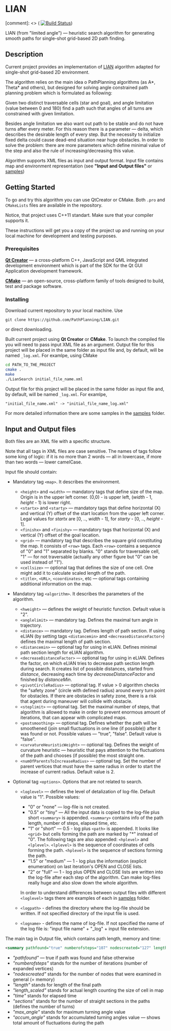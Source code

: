 # LIAN

[comment]: <> ( [![Build Status](https://travis-ci.org/PathPlanning/LIAN.svg?branch=master)](https://travis-ci.org/PathPlanning/LIAN))

LIAN (from "limited angle") &mdash; heuristic search algorithm for generating smooth paths for single-shot grid-based 2D path finding.

## Description
Current project provides an implementation of [LIAN](https://arxiv.org/pdf/1506.01864.pdf) algorithm adapted for single-shot grid-based 2D environment.

The algorithm relies on the main idea o PathPlanning algorithms (as A\*, Theta\* and others), but designed for solving angle constrained path planning problem which is formulated as following:

Given two distinct traversable cells (star and goal), and angle limitation (value between 0 and 180) find a path such that angles of all turns are constrained with given limitation.

Besides angle limitation we also want out path to be stable and do not have turns after every meter. For this reason there is a parameter &mdash; delta, which describes the desirable length of every step. But the necessity to initialize fixed delta could cause dead-end situation near huge obstacles. In order to solve the problem: there are more parameters which define minimal value of the step and also the rule of increasing/decreasing this value.


Algorithm supports XML files as input and output format. Input file contains map and environment representation (see __"Input and Output files"__ or [samples](https://github.com/PathPlanning/LIAN/tree/master/examples))

## Getting Started

To go and try this algorithm you can use QtCreator or CMake.
Both `.pro` and `CMakeLists` files are available in the repository.

Notice, that project uses C++11 standart. Make sure that your compiler supports it.

These instructions will get you a copy of the project up and running on your local machine for development and testing purposes.

### Prerequisites

**[Qt Creator](https://info.qt.io/download-qt-for-device-creation?hsCtaTracking=c80600ba-f2ea-45ed-97ef-6949c1c4c236%7C643bd8f4-2c59-4c4c-ba1a-4aaa05b51086)**  &mdash; a cross-platform C++, JavaScript and QML integrated development environment which is part of the SDK for the Qt GUI Application development framework.

**[CMake](https://cmake.org/)** &mdash; an open-source, cross-platform family of tools designed to build, test and package software.

### Installing

Download current repository to your local machine. Use
```
git clone https://github.com/PathPlanning/LIAN.git
```
or direct downloading.

Built current project using **Qt Creator** or **CMake**. To launch the compiled file you will need to pass input XML file as an argument. Output file for this project will be placed in the same folder as input file and, by default, will be named `_log.xml`. For examlpe, using CMake
```bash
cd PATH_TO_THE_PROJECT
cmake .
make
./LianSearch initial_file_name.xml
```
Output file for this project will be placed in the same folder as input file and, by default, will be named `_log.xml`. For examlpe,
```
"initial_file_name.xml" -> "initial_file_name_log.xml"
```
For more detailed information there are some samples in the [samples](https://github.com/PathPlanning/LIAN/tree/master/examples) folder.

## Input and Output files

Both files are an XML file with a specific structure.

Note that all tags in XML files are case sensitive. The names of tags follow some king of logic: if it is no more than 2 words &mdash; all in lowercase, if more than two words &mdash; lower camelCase.

Input file should contain:

* Mandatory tag `<map>`. It describes the environment.
    * `<height>` and `<width>` &mdash; mandatory tags that define size of the map. Origin is in the upper left corner. (0,0) - is upper left, (*width* - 1, *height* - 1) is lower right.
    * `<startx>` and `<starty>` &mdash; mandatory tags that define horizontal (X) and vertical (Y) offset of the start location from the upper left corner. Legal values for *startx* are [0, .., *width* - 1], for *starty* - [0, .., *height* - 1].
    * `<finishx>` and `<finishy>` &mdash; mandatory tags that horizontal (X) and vertical (Y) offset of the goal location.
    * `<grid>` &mdash; mandatory tag that describes the square grid constituting the map. It consists of `<row>` tags. Each `<row>` contains a sequence of "0" and "1" separated by blanks. "0" stands for traversable cell, "1" &mdash; for not traversable (actually any other figure but "0" can be used instead of "1").
    * `<cellsize>` &mdash; optional tag that defines the size of one cell. One might add it to calculate scaled length of the path.
    * `<title>`, `<URL>`, `<coordinates>`, etc &mdash; optional tags containing additional information on the map.

* Mandatory tag `<algorithm>`. It describes the parameters of the algorithm.

    * `<hweight>` &mdash; defines the weight of heuristic function. Default value is "2".
    * `<anglelimit>` &mdash; mandatory tag. Defines the maximal turn angle in trajectory.
    * `<distance>` &mdash; mandatory tag. Defines length of path section. If using eLIAN (by setting tags `<distancemin>` and `<decreaseDistanceFactor>`) defines the maximal length of path section.
    * `<distancemin>` &mdash; optional tag for using in eLIAN. Defines minimal path section length for eLIAN algorithm.
    * `<decreaseDistanceFactor>` &mdash; optional tag for using in eLIAN. Defines the factor, on which eLIAN tries to decrease path section length during search. It creates list of possible distances, started from *distance*, decreasing each time by *decreaseDistanceFactor* and finished by *distanceMin*.
    * `<pivotCircleRadius>` &mdash; optional tag. If value > 0 algorithm checks the "safety zone" (circle with defined radius) around every turn point for obstacles. If there are obstacles in safety zone, there is a risk that agent during maneuver will collide with obstacle.
    * `<steplimit>` &mdash; optional tag. Set the maximal number of steps, that algorithm is allowed to make in order to prevent enormous amount of iterations, that can appear with complicated maps.
    * `<postsmoothing>` &mdash; optional tag. Defines whether the path will be smoothened (join small fluctuations in one line (if possible)) after it was found or not. Possible values &mdash; "true", "false". Default value is "false".
    * `<curvatureHeuristicWeight>` &mdash; optional tag. Defines the weight of curvature heuristic &mdash; heuristic that pays attention to the fluctuations of the path and chooses (if possible) the most straight one.
    * `<numOfParentsToIncreaseRadius>` &mdash; optional tag. Set the number of parent vertices that must have the same radius in order to start the increase of current radius. Default value is 2.

* Optional tag `<options>`. Options that are not related to search.

    * `<loglevel>` &mdash; defines the level of detalization of log-file. Default value is "1". Possible values:
        - "0" or "none" &mdash; log-file is not created.
        - "0.5" or "tiny" &mdash; All the input data is copied to the log-file plus short `<summary>` is appended. `<summary>` contains info of the path length, number of steps, elapsed time, etc.
        - "1" or "short" &mdash; 0.5 - log plus `<path>` is appended. It looks like `<grid>` but cells forming the path are marked by "\*" instead of "0". The following tags are also appended: `<hplevel>` and `<lplevel>`. `<lplevel>` is the sequence of coordinates of cells forming the path. `<hplevel>` is the sequence of sections forming the path.
        - "1.5" or "medium" &mdash; 1 - log plus the information (explicit enumeration) on last iteration's OPEN and CLOSE lists.
        - "2" or "full" &mdash; 1 - log plus OPEN and CLOSE lists are written into the log-file after each step of the algorithm. Can make log-files really huge and also slow down the whole algorithm.

        In order to understand differences between output files with different `<loglevel>` tags there are examples of each in [samples](https://github.com/PathPlanning/LIAN/tree/master/examples) folder.

    * `<logpath>` - defines the directory where the log-file should be written. If not specified directory of the input file is used.
    * `<logname>` - defines the name of log-file. If not specified the name of the log file is: "input file name" + "\_log" + input file extension.

The main tag in Output file, which contains path length, memory and time:
```xml
<summary pathfound="true" numberofsteps="107" nodescreated="127" length="15.414213" length_scaled="41.618375587463383" time="0.000512" sections="4" max_angle="15.9034" accum_angle="365.5412" />
```
* _"pathfound"_ &mdash; true if path was found and false otherwise
* _"numberofsteps"_ stands for the number of iterations (number of expanded vertices)
* _"nodescreated"_  stands for the number of nodes that were examined in general (= memory)
* _"length"_ stands for length of the final path
* *"length\_scaled"* stands for actual length counting the size of cell in map
* _"time"_ stands for elapsed time
* _"sections"_ stands for the number of straight sections in the paths (defines the number of turns)
* *"max\_angle"* stands for maximum turning angle value
* *"accum\_angle"* stands for accumulated turning angles value &mdash; shows total amount of fluctuations during the path
